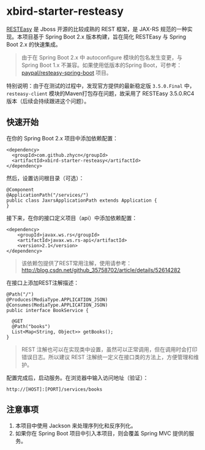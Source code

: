 ﻿# xbird-starter-resteasy

[RESTEasy](http://resteasy.jboss.org/) 是 Jboss 开源的比较成熟的 REST 框架，是 JAX-RS 规范的一种实现。本项目基于 Spring Boot 2.x 版本构建，旨在简化 RESTEasy 与 Spring Boot 2.x 的快速集成。

> 由于在 Spring Boot 2.x 中 autoconfigure 模块的包名发生变更，与 Spring Boot 1.x 不兼容。如果使用低版本的Spring Boot，可参考：[paypal/resteasy-spring-boot](https://github.com/paypal/resteasy-spring-boot) 项目。

特别说明：由于在测试的过程中，发现官方提供的最新稳定版 `3.5.0.Final` 中，`resteasy-client` 模块的Maven打包存在问题，故采用了 RESTEasy 3.5.0.RC4 版本（后续会持续跟进这个问题）。

## 快速开始

在你的 Spring Boot 2.x 项目中添加依赖配置：

```
<dependency>
  <groupId>com.github.zhycn</groupId>
  <artifactId>xbird-starter-resteasy</artifactId>
</dependency>
```

然后，设置访问根目录（可选）：

```
@Component
@ApplicationPath("/services/")
public class JaxrsApplicationPath extends Application {
}
```

接下来，在你的接口定义项目（api）中添加依赖配置：

```
<dependency>
	<groupId>javax.ws.rs</groupId>
	<artifactId>javax.ws.rs-api</artifactId>
	<version>2.1</version>
</dependency>
```

> 该依赖包提供了REST常用注解，使用请参考：http://blog.csdn.net/github_35758702/article/details/52614282

在接口上添加REST注解描述：

```
@Path("/")
@Produces(MediaType.APPLICATION_JSON)
@Consumes(MediaType.APPLICATION_JSON)
public interface BookService {

  @GET
  @Path("books")
  List<Map<String, Object>> getBooks();
}
```

> REST 注解也可以在实现类中设置，虽然可以正常调用，但在调用时会打印错误日志。所以建议 REST 注解统一定义在接口类的方法上，方便管理和维护。

配置完成后，启动服务。在浏览器中输入访问地址（验证）：

```
http://[HOST]:[PORT]/services/books
```

## 注意事项

1. 本项目中使用 Jackson 来处理序列化和反序列化。
2. 如果你在 Spring Boot 项目中引入本项目，则会覆盖 Spring MVC 提供的服务。